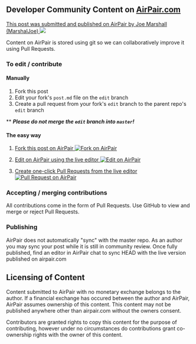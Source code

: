## Developer Community Content on [AirPair.com](https://www.airpair.com/)

[This post was submitted and published on AirPair by Joe Marshall (MarshalJoe)
 ![](https://www.airpair.com/posts/thumb/5516cdc7d687681100369cda)](https://www.airpair.com/posts/review/5516cdc7d687681100369cda)

Content on AirPair is stored using git so we can collaboratively improve it using Pull Requests.

### To edit / contribute

#### Manually

1. Fork this post
2. Edit your fork's `post.md` file on the `edit` branch
3. Create a pull request from your fork's `edit` branch to the parent repo's `edit` branch

** ***Please do not merge the `edit` branch into `master`!***

#### The easy way

1. [Fork this post on AirPair
![Fork on AirPair](https://airpair.github.io/posts/fork.png)
](https://www.airpair.com/posts/fork/5516cdc7d687681100369cda)

2. [Edit on AirPair  using the live editor
![Edit on AirPair](https://airpair.github.io/posts/edit.png)
](https://www.airpair.com/posts/edit/5516cdc7d687681100369cda)

3. [Create one-click Pull Requests from the live editor
![Pull Request on AirPair](https://airpair.github.io/posts/pr.png)
](https://www.airpair.com/posts/edit/5516cdc7d687681100369cda)

### Accepting / merging contributions

All contributions come in the form of Pull Requests. Use GitHub to view and merge or reject Pull Requests.

### Publishing

AirPair does not automatically "sync" with the master repo. As an author you may sync your post while it is still in community review. Once fully published, find an editor in AirPair chat to sync HEAD with the live version published on airpair.com

## Licensing of Content

Content submitted to AirPair with no monetary exchange belongs to the author. If a financial exchange has occured between the author and AirPair, AirPair assumes ownership of this content. This content may not be published anywhere other than airpair.com without the owners consent.

Contributors are granted rights to copy this content for the purpose of contributing, however under no circumstances do contributions grant co-ownership rights with the owner of this content.
